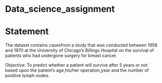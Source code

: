 # Data_science_assignment

# Statement
The dataset contains casesfrom a study that was conducted between 1958 and 1970 at the University of Chicago’s Billings Hospital on the survival of patients who had undergone surgery for breast cancer.

Objective:
To predict whether a patient will survive after 5 years or not based upon the patient’s age,his/her operation_year and the number of positive lymph nodes.
